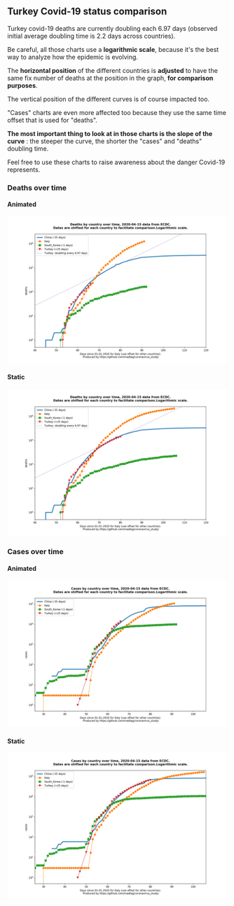 ## Turkey Covid-19 status comparison 

Turkey covid-19 deaths are currently doubling each 6.97 days (observed initial average doubling time is 2.2 days across countries).



Be careful, all those charts use a **logarithmic scale**, because it's the best way to analyze how the epidemic is evolving.
 
The **horizontal position** of the different countries is **adjusted** to have the same fix number of deaths at the position in the graph, **for comparison purposes**.

The vertical position of the different curves is of course impacted too.

"Cases" charts are even more affected too because they use the same time offset that is used for "deaths".

**The most important thing to look at in those charts is the slope of the curve** : the steeper the curve, the shorter the "cases" and "deaths" doubling time.

Feel free to use these charts to raise awareness about the danger Covid-19 represents. 


 
### Deaths over time
 
#### Animated
![Turkey covid-19 deaths animated chart](https://raw.githubusercontent.com/madlag/coronavirus_study/master/notebooks/graphs/2020-04-15/countries/Turkey/2020-04-15_Turkey_deaths.gif "Turkey covid-19 deaths animated chart")   
 
#### Static
![Turkey covid-19 deaths static chart](https://raw.githubusercontent.com/madlag/coronavirus_study/master/notebooks/graphs/2020-04-15/countries/Turkey/2020-04-15_Turkey_deaths.png "Turkey covid-19 deaths static chart")   

 
### Cases over time
 
#### Animated
![Turkey covid-19 cases animated chart](https://raw.githubusercontent.com/madlag/coronavirus_study/master/notebooks/graphs/2020-04-15/countries/Turkey/2020-04-15_Turkey_cases.gif "Turkey covid-19 cases animated chart")   
 
#### Static
![Turkey covid-19 cases static chart](https://raw.githubusercontent.com/madlag/coronavirus_study/master/notebooks/graphs/2020-04-15/countries/Turkey/2020-04-15_Turkey_cases.png "Turkey covid-19 cases static chart")   

